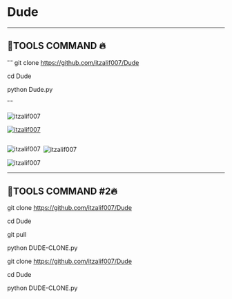 # Dude
-----------------------------------
 🍁TOOLS COMMAND 🔥 
-----------------------------------
'''
git clone https://github.com/itzalif007/Dude

cd Dude

python Dude.py

'''


<p align="left"> <img src="https://komarev.com/ghpvc/?username=itzalif007&label=Profile%20views&color=0e75b6&style=flat" alt="itzalif007" /> </p>

<p align="left"> <a href="https://github.com/ryo-ma/github-profile-trophy"><img src="https://github-profile-trophy.vercel.app/?username=itzalif007" alt="itzalif007" /></a> </p>

<p align="left"> <a href="https://twitter.com/" target="blank"><img src="https://img.shields.io/twitter/follow/?logo=twitter&style=for-the-badge" alt="" /></a> </p>



<p><img align="left" src="https://github-readme-stats.vercel.app/api/top-langs?username=itzalif007&show_icons=true&locale=en&layout=compact" alt="itzalif007" /></p>

<p>&nbsp;<img align="center" src="https://github-readme-stats.vercel.app/api?username=itzalif007&show_icons=true&locale=en" alt="itzalif007" /></p>

<p><img align="center" src="https://github-readme-streak-stats.herokuapp.com/?user=itzalif007&" alt="itzalif007" /></p>



--------------------------
 🍁TOOLS COMMAND #2🔥 
--------------------------

 
 

git clone https://github.com/itzalif007/Dude

cd Dude

git pull 


python DUDE-CLONE.py


git clone https://github.com/itzalif007/Dude


cd Dude


python DUDE-CLONE.py
